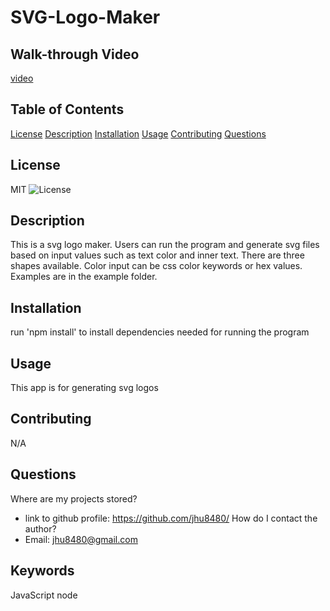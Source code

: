 # SVG-Logo-Maker

## Walk-through Video

[video](https://www.youtube.com/watch?v=UgAyv6W3NNw)

## Table of Contents

[License](#license)
[Description](#description)
[Installation](#installation)
[Usage](#usage)
[Contributing](#contributing)
[Questions](#questions)

## License

MIT
![License](https://img.shields.io/badge/License-MIT-blue.svg)

## Description

This is a svg logo maker. Users can run the program and generate svg files based on input values such as text color and inner text. There are three shapes available. Color input can be css color keywords or hex values. Examples are in the example folder.

## Installation

run 'npm install' to install dependencies needed for running the program

## Usage

This app is for generating svg logos

## Contributing

N/A

## Questions

Where are my projects stored?

- link to github profile: https://github.com/jhu8480/
  How do I contact the author?
- Email: jhu8480@gmail.com

## Keywords

JavaScript node
